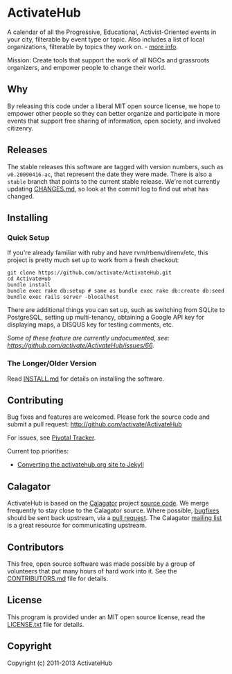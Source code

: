 ActivateHub
===========

A calendar of all the Progressive, Educational, Activist-Oriented events in your city, filterable by event type or topic. Also includes a list of local organizations, filterable by topics they work on. - [more info](http://activatehub.org/).

Mission:  Create tools that support the work of all NGOs and grassroots organizers, and empower people to change their world.


Why 
---

By releasing this code under a liberal MIT open source license, we hope to empower other people so they can better organize and participate in more events that support free sharing of information, open society, and involved citizenry.


Releases
--------

The stable releases this software are tagged with version numbers, such as `v0.20090416-ac`, that represent the date they were made. There is also a `stable` branch that points to the current stable release. We're not currently updating [CHANGES.md](CHANGES.md), so look at the commit log to find out what has changed.


Installing
----------
### Quick Setup
If you're already familiar with ruby and have rvm/rbenv/direnv/etc, this
project is pretty much set up to work from a fresh checkout:
```
git clone https://github.com/activate/ActivateHub.git
cd ActivateHub
bundle install
bundle exec rake db:setup # same as bundle exec rake db:create db:seed
bundle exec rails server -blocalhost
```

There are additional things you can set up, such as switching from SQLite
to PostgreSQL, setting up multi-tenancy, obtaining a Google API key for
displaying maps, a DISQUS key for testing comments, etc.

_Some of these feature are currently undocumented, see:
<https://github.com/activate/ActivateHub/issues/66>._

### The Longer/Older Version
Read [INSTALL.md](INSTALL.md) for details on installing the software.


Contributing
------------

Bug fixes and features are welcomed. Please fork the source code and submit a pull request: <http://github.com/activate/ActivateHub>

For issues, see [Pivotal Tracker](https://www.pivotaltracker.com/projects/365511).

Current top priorities:

* [Converting the activatehub.org site to Jekyll](https://github.com/activate/ActivateHub/issues/34)

Calagator
---------

ActivateHub is based on the [Calagator](http://calagator.org/) project [source code](http://github.com/calagator/calagator/). We merge frequently to stay close to the Calagator source. Where possible, [bugfixes](http://code.google.com/p/calagator/issues/list) should be sent back upstream, via a [pull request](http://help.github.com/pull-requests/). The Calagator [mailing list](http://groups.google.com/group/pdx-tech-calendar/) is a great resource for communicating upstream.


Contributors
------------

This free, open source software was made possible by a group of volunteers that put many hours of hard work into it. See the [CONTRIBUTORS.md](CONTRIBUTORS.md) file for details.


License
-------

This program is provided under an MIT open source license, read the [LICENSE.txt](LICENSE.txt) file for details.


Copyright
---------

Copyright (c) 2011-2013 ActivateHub
